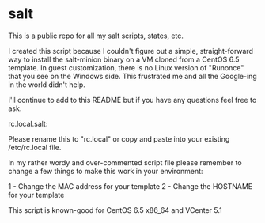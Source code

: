 salt
====

This is a public repo for all my salt scripts, states, etc.

I created this script because I couldn't figure out a simple, straight-forward way to install the salt-minion binary on a VM cloned from a CentOS 6.5 template. In guest customization, there is no Linux version of "Runonce" that you see on the Windows side. This frustrated me and all the Google-ing in the world didn't help.

I'll continue to add to this README but if you have any questions feel free to ask. 

rc.local.salt:

Please rename this to "rc.local" or copy and paste into your existing /etc/rc.local file.

In my rather wordy and over-commented script file please remember to change a few things to make this work in your environment:

1 - Change the MAC address for your template
2 - Change the HOSTNAME for your template

This script is known-good for CentOS 6.5 x86_64 and VCenter 5.1

